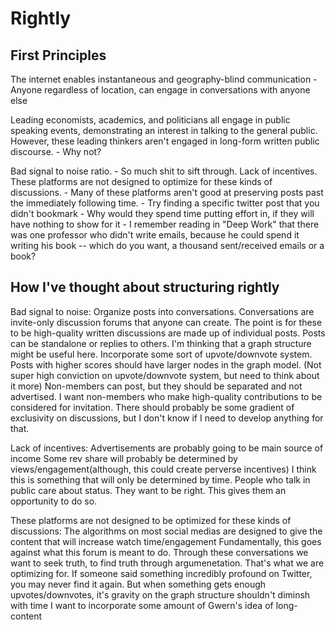 # Rightly

## First Principles

The internet enables instantaneous and geography-blind communication
    - Anyone regardless of location, can engage in conversations with anyone else

Leading economists, academics, and politicians all engage in public speaking events,
demonstrating an interest in talking to the general public.
However, these leading thinkers aren't engaged in long-form written public discourse.
    - Why not?

Bad signal to noise ratio.
    - So much shit to sift through.
Lack of incentives.
These platforms are not designed to optimize for these kinds of discussions.
    - Many of these platforms aren't good at preserving posts past the immediately following time.
        - Try finding a specific twitter post that you didn't bookmark
        - Why would they spend time putting effort in, if they will have nothing to show for it
            - I remember reading in "Deep Work" that there was one professor who didn't write emails, 
            because he could spend it writing his book -- which do you want, a thousand sent/received emails or a book?

## How I've thought about structuring rightly

Bad signal to noise:
    Organize posts into conversations.
    Conversations are invite-only discussion forums that anyone can create.
    The point is for these to be high-quality written discussions are made up of individual posts.
    Posts can be standalone or replies to others. I'm thinking that a graph structure might be useful here.
    Incorporate some sort of upvote/downvote system. Posts with higher scores should have larger nodes in the graph model.
    (Not super high conviction on upvote/downvote system, but need to think about it more)
    Non-members can post, but they should be separated and not advertised. 
    I want non-members who make high-quality contributions to be considered for invitation.
    There should probably be some gradient of exclusivity on discussions, but I don't know if I need to develop anything for that.

Lack of incentives:
    Advertisements are probably going to be main source of income
    Some rev share will probably be determined by views/engagement(although, this could create perverse incentives)
    I think this is something that will only be determined by time. People who talk in public care about status.
    They want to be right. This gives them an opportunity to do so.

These platforms are not designed to be optimized for these kinds of discussions:
    The algorithms on most social medias are designed to give the content that will increase watch time/engagement
    Fundamentally, this goes against what this forum is meant to do.
    Through these conversations we want to seek truth, to find truth through argumenetation.
    That's what we are optimizing for.
    If someone said something incredibly profound on Twitter, you may never find it again.
    But when something gets enough upvotes/downvotes, it's gravity on the graph structure shouldn't diminsh with time
    I want to incorporate some amount of Gwern's idea of long-content

